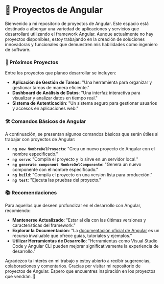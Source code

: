 # 🚀 Proyectos de Angular

Bienvenido a mi repositorio de proyectos de Angular. Este espacio está destinado a albergar una variedad de aplicaciones y servicios que desarrollaré utilizando el framework Angular. Aunque actualmente no hay proyectos disponibles, estoy trabajando en la creación de soluciones innovadoras y funcionales que demuestren mis habilidades como ingeniero de software.

### 📅 Próximos Proyectos

Entre los proyectos que planeo desarrollar se incluyen:
- **Aplicación de Gestión de Tareas**: "Una herramienta para organizar y gestionar tareas de manera eficiente."
- **Dashboard de Análisis de Datos**: "Una interfaz interactiva para visualizar y analizar datos en tiempo real."
- **Sistema de Autenticación**: "Un sistema seguro para gestionar usuarios y accesos en aplicaciones web."

### 🛠️ Comandos Básicos de Angular

A continuación, se presentan algunos comandos básicos que serán útiles al trabajar con proyectos de Angular:

- **`ng new NombreDelProyecto`**: "Crea un nuevo proyecto de Angular con el nombre especificado."
- **`ng serve`**: "Compila el proyecto y lo sirve en un servidor local."
- **`ng generate component NombreDelComponente`**: "Genera un nuevo componente con el nombre especificado."
- **`ng build`**: "Compila el proyecto en una versión lista para producción."
- **`ng test`**: "Ejecuta las pruebas del proyecto."

### 📚 Recomendaciones

Para aquellos que deseen profundizar en el desarrollo con Angular, recomiendo:
- **Mantenerse Actualizado**: "Estar al día con las últimas versiones y características del framework."
- **Explorar la Documentación**: "La [documentación oficial de Angular](https://angular.io/docs) es un recurso invaluable que ofrece guías, tutoriales y ejemplos."
- **Utilizar Herramientas de Desarrollo**: "Herramientas como Visual Studio Code y Angular CLI pueden mejorar significativamente la experiencia de desarrollo."

Agradezco tu interés en mi trabajo y estoy abierto a recibir sugerencias, colaboraciones y comentarios. Gracias por visitar mi repositorio de proyectos de Angular. Espero que encuentres inspiración en los proyectos que vendrán. 🚀
